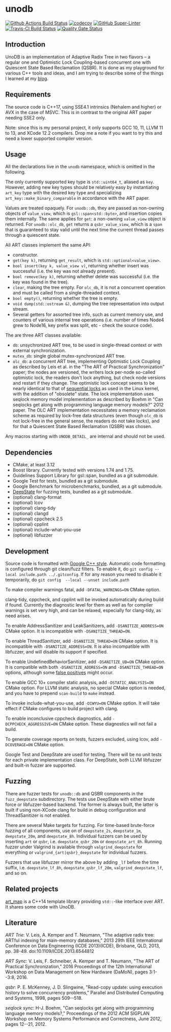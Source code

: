 <!--- -*- gfm -*- -->

# unodb

[![Github Actions Build Status](https://github.com/laurynas-biveinis/unodb/workflows/build/badge.svg)](https://github.com/laurynas-biveinis/unodb/actions?query=workflow%3Abuild)
[![codecov](https://codecov.io/gh/laurynas-biveinis/unodb/branch/master/graph/badge.svg)](https://codecov.io/gh/laurynas-biveinis/unodb)
[![GitHub
Super-Linter](https://github.com/laurynas-biveinis/unodb/workflows/Super-Linter/badge.svg)](https://github.com/marketplace/actions/super-linter)
[![Travis-CI Build
Status](https://travis-ci.org/laurynas-biveinis/unodb.svg?branch=master)](https://travis-ci.org/laurynas-biveinis/unodb)
[![Quality Gate Status](https://sonarcloud.io/api/project_badges/measure?project=laurynas-biveinis_unodb&metric=alert_status)](https://sonarcloud.io/dashboard?id=laurynas-biveinis_unodb)

## Introduction

UnoDB is an implementation of Adaptive Radix Tree in two flavors – a regular one
and Optimistic Lock Coupling-based concurrent one with Quiescent State Based
Reclamation (QSBR). It is done as my playground for various C++ tools and ideas,
and I am trying to describe some of the things I learned at my [blog](https://of-code.blogspot.com/search/label/art).

## Requirements

The source code is C++17, using SSE4.1 intrinsics (Nehalem and higher) or AVX
in the case of MSVC. This is in contrast to the original ART paper needing SSE2
only.

Note: since this is my personal project, it only supports GCC 10, 11, LLVM 11 to
13, and XCode 12.2 compilers. Drop me a note if you want to try this and need a
lower supported compiler version.

## Usage

All the declarations live in the `unodb` namespace, which is omitted in the
following.

The only currently supported key type is `std::uint64_t`, aliased as `key`.
However, adding new key types should be relatively easy by instantiating
`art_key` type with the desired key type and specializing
`art_key::make_binary_comparable` in accordance with the ART paper.

Values are treated opaquely. For `unodb::db`, they are passed as non-owning
objects of `value_view`, which is `gsl::span<std::byte>`, and insertion copies
them internally. The same applies for `get`: a non-owning `value_view` object is
returned. For `unodb::olc_db`, `get` returns a `qsbr_value_view`, which is a
`span` that is guaranteed to stay valid until the next time the current thread
passes through a quiescent state.

All ART classes implement the same API:

* constructor.
* `get(key k)`, returning `get_result`, which is `std::optional<value_view>`.
* `bool insert(key k, value_view v)`, returning whether insert was
  successful (i.e. the key was not already present).
* `bool remove(key k)`, returning whether delete was successful (i.e. the
  key was found in the tree).
* `clear`, making the tree empty. For `olc_db`, it is not a concurrent operation
  and must be called from a single-threaded context.
* `bool empty()`, returning whether the tree is empty.
* `void dump(std::ostream &)`, dumping the tree representation into output
  stream.
* Several getters for assorted tree info, such as current memory use, and
  counters of various internal tree  operations (i.e. number of times Node4 grew
  to Node16, key prefix was split, etc - check the source code).

The are three ART classes available:

* `db`: unsychronized ART tree, to be used in single-thread context or with
  external synchronization.
* `mutex_db`: single global mutex-synchronized ART tree.
* `olc_db`: a concurrent ART tree, implementing Optimistic Lock Coupling as
  described by Leis et al. in the "The ART of Practical Synchronization" paper;
  the nodes are versioned, the writers lock per-node so-called optimistic lock,
  the readers don't lock anything, but check node versions and restart if they
  change. The optimistic lock concept seems to be nearly identical to that of
  [sequential locks][seqlock] as used in the Linux kernel, with the addition of
  "obsolete" state. The lock implementation uses seqlock memory model
  implementation as described by Boehm in "Can seqlocks get along with
  programming language memory models?" 2012 paper. The OLC ART implementation
  necessitates a memory reclamation scheme as required by lock-free data
  structures (even though `olc_db` is not lock-free in the general sense, the
  readers do not take locks), and for that a Quiescent State Based Reclamation
  (QSBR) was chosen.

Any macros starting with `UNODB_DETAIL_` are internal and should not be used.

## Dependencies

* CMake, at least 3.12
* Boost library. Currently tested with versions 1.74 and 1.75.
* Guidelines Support Library for gsl::span, bundled as a git submodule.
* Google Test for tests, bundled as a git submodule.
* Google Benchmark for microbenchmarks, bundled, as a git submodule.
* [DeepState][deepstate] for fuzzing tests, bundled as a git submodule.
* (optional) clang-format
* (optional) lcov
* (optional) clang-tidy
* (optional) clangd
* (optional) cppcheck 2.5
* (optional) cpplint
* (optional) include-what-you-use
* (optional) libfuzzer

## Development

Source code is formatted with [Google C++ style][gc++style]. Automatic code
formatting is configured through git  clean/fuzz filters. To enable it, do `git
config --local include.path ../.gitconfig`. If for any reason you need to
disable it temporarily, do `git config  --local --unset include.path`

To make compiler warnings fatal, add `-DFATAL_WARNINGS=ON` CMake option.

clang-tidy, cppcheck, and cpplint will be invoked automatically during build if
found. Currently the diagnostic level for them as well as for compiler warnings
is set very high, and can be relaxed, especially for clang-tidy, as need arises.

To enable AddressSanitizer and LeakSanitizers, add `-DSANITIZE_ADDRESS=ON` CMake
option. It is incompatible with `-DSANITIZE_THREAD=ON`.

To enable ThreadSanitizer, add `-DSANITIZE_THREAD=ON` CMake option. It is
incompatible with `-DSANITIZE_ADDRESS=ON`. It is also incompatible with
libfuzzer, and will disable its support if specified.

To enable UndefinedBehaviorSanitizer, add `-DSANITIZE_UB=ON` CMake option. It is
compatible with both `-DSANITIZE_ADDRESS=ON` and `-DSANITIZE_THREAD=ON` options,
although some [false positives][sanitizer-combination-bug] might occur.

To enable GCC 10+ compiler static analysis, add `-DSTATIC_ANALYSIS=ON` CMake
option. For LLVM static analysis, no special CMake option is needed, and you
have to prepend `scan-build` to `make` instead.

To invoke include-what-you-use, add `-DIWYU=ON` CMake option. It will take
effect if CMake configures to build project with clang.

To enable inconclusive cppcheck diagnostics, add `-DCPPCHECK_AGGRESSIVE=ON`
CMake option. These diagnostics will not fail a build.

To generate coverage reports on tests, fuzzers excluded, using lcov, add
`-DCOVERAGE=ON` CMake option.

Google Test and DeepState are used for testing. There will be no unit tests for
each private implementation class. For DeepState, both LLVM libfuzzer and
built-in fuzzer are supported.

## Fuzzing

There are fuzzer tests for `unodb::db` and QSBR components in the
`fuzz_deepstate` subdirectory. The tests use DeepState with either brute force
or libfuzzer-based backend. The former is always built, the latter is built if
using non-XCode clang for build in debug configuration and ThreadSanitizer is
not enabled.

There are several Make targets for fuzzing. For time-based brute-force fuzzing
of all components, use on of `deepstate_2s`, `deepstate_1m`, `deepstate_20m`,
and `deepstate_8h`. Individual fuzzers can be used by inserting `art` or `qsbr`,
i.e. `deepstate_qsbr_20m` or `deepstate_art_8h`. Running fuzzer under Valgrind
is available through `valgrind_deepstate` for everything or
`valgrind_{art|qsbr}_deepstate` for individual fuzzers.

Fuzzers that use libfuzzer mirror the above by adding `_lf` before the time
suffix, i.e. `deepstate_lf_8h`, `deepstate_qsbr_lf_20m`,
`valgrind_deepstate_lf`, and so on.

## Related projects

[art_map](https://github.com/justinasvd/art_map) is a C++14 template library
providing `std::`-like interface over ART. It shares some code with UnoDB.

## Literature

*ART Trie*: V. Leis, A. Kemper and T. Neumann, "The adaptive radix tree: ARTful
indexing for main-memory databases," 2013 29th IEEE International Conference on
Data Engineering (ICDE 2013)(ICDE), Brisbane, QLD, 2013, pp. 38-49.
doi:10.1109/ICDE.2013.6544812

*ART Sync*: V. Leis, F. Schneiber, A. Kemper and T. Neumann, "The ART of
Practical Synchronization," 2016 Proceedings of the 12th International Workshop
on Data Management on New Hardware (DaMoN), pages 3:1--3:8, 2016.

*qsbr*: P. E. McKenney, J. D. Slingwine, "Read-copy update: using execution
history to solve concurrency problems," Parallel and Distributed Computing and
Systems, 1998, pages 509--518.

*seqlock sync*: H-J. Boehm, "Can seqlocks get along with programming language
memory models?," Proceedings of the 2012 ACM SIGPLAN Workshop on Memory Systems
Performance and Correctness, June 2012, pages 12--21, 2012.

[sanitizer-combination-bug]: https://github.com/google/sanitizers/issues/1106

[gc++style]: https://google.github.io/styleguide/cppguide.html
"Google C++ Style Guide"

[deepstate]: https://github.com/trailofbits/deepstate "DeepState on GitHub"

[seqlock]: https://en.wikipedia.org/wiki/Seqlock
